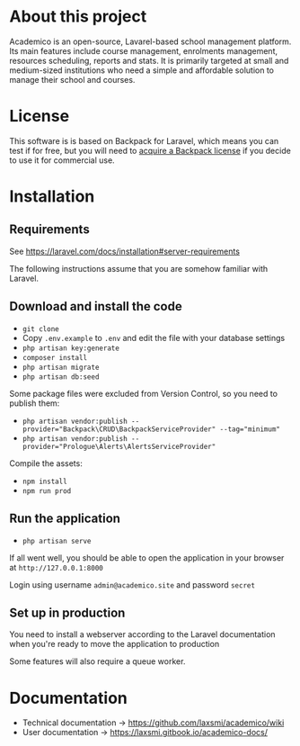 # About this project
Academico is an open-source, Lavarel-based school management platform. Its main features include course management, enrolments management, resources scheduling, reports and stats. It is primarily targeted at small and medium-sized institutions who need a simple and affordable solution to manage their school and courses.

# License
This software is is based on Backpack for Laravel, which means you can test if for free, but you will need to [acquire a Backpack license](https://backpackforlaravel.com/pricing) if you decide to use it for commercial use.


# Installation


## Requirements
See https://laravel.com/docs/installation#server-requirements

The following instructions assume that you are somehow familiar with Laravel.

## Download and install the code
* `git clone`
* Copy `.env.example` to `.env` and  edit the file with your database settings
* `php artisan key:generate`
* `composer install`
* `php artisan migrate`
* `php artisan db:seed`

Some package files were excluded from Version Control, so you need to publish them:
* `php artisan vendor:publish --provider="Backpack\CRUD\BackpackServiceProvider" --tag="minimum"`
* `php artisan vendor:publish --provider="Prologue\Alerts\AlertsServiceProvider"`

Compile the assets:
* `npm install`
* `npm run prod`

## Run the application
* `php artisan serve`

If all went well, you should be able to open the application in your browser at `http://127.0.0.1:8000`

Login using username `admin@academico.site` and password `secret`

## Set up in production

You need to install a webserver according to the Laravel documentation when you're ready to move the application to production

Some features will also require a queue worker.

# Documentation
* Technical documentation -> https://github.com/laxsmi/academico/wiki
* User documentation -> https://laxsmi.gitbook.io/academico-docs/
